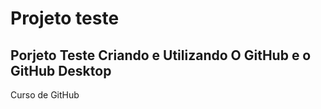
# Projeto teste

## Porjeto Teste Criando e Utilizando O GitHub e o GitHub Desktop

Curso de GitHub